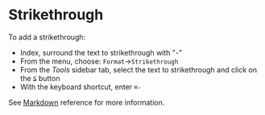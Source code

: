 
# Strikethrough

To add a strikethrough:

- Index, surround the text to strikethrough with "-"
- From the menu, choose: `Format`→`Strikethrough`
- From the _Tools_ sidebar tab, select the text to strikethrough and click on the ~~`S`~~ button
- With the keyboard shortcut, enter `⌘-`

See  [Markdown](../markdown#mdStrikethrough) reference for more information. 
